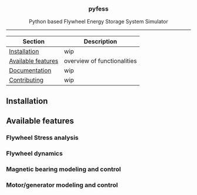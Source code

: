 <!-- Our title -->
<div align="center">
  <h3>pyfess</h3>
</div>

<!-- Short description -->
<p align="center">
   Python based Flywheel Energy Storage System Simulator
</p>

<!-- Draw horizontal rule -->
<hr>

<!-- Table of content -->

| Section | Description |
|-|-|
| [Installation](#installation) | wip |
| [Available features](#available-features) | overview of functionalities |
| [Documentation](#documentation) | wip |
| [Contributing](#contributing) | wip |

## Installation


## Available features

### Flywheel Stress analysis
### Flywheel dynamics
### Magnetic bearing modeling and control
### Motor/generator modeling and control
